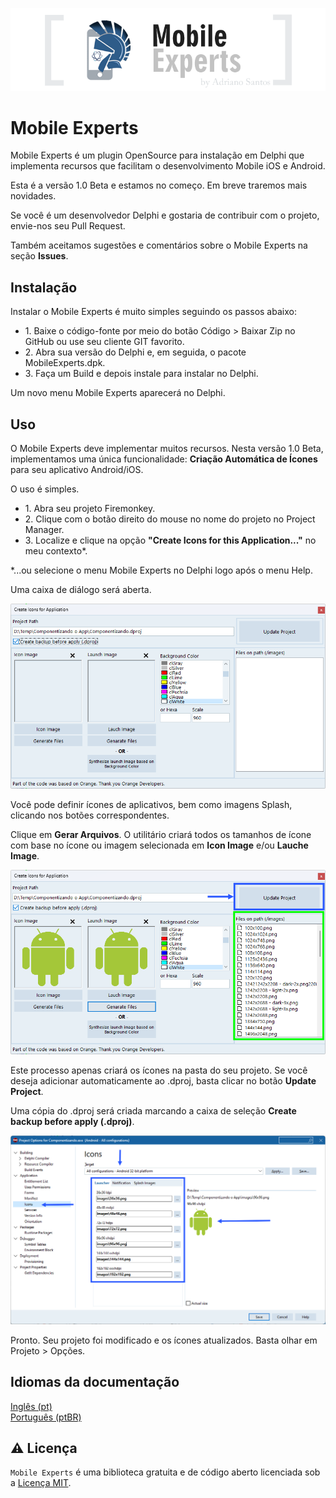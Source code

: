 <p align="center">
  <a href="https://github.com/adrianosantostreina/MobileExperts/blob/master/images/logo.png">
    <img alt="Mobile Experts" src="https://github.com/adrianosantostreina/MobileExperts/blob/master/images/logo.png">
  </a>  
</p>

# Mobile Experts
Mobile Experts é um plugin OpenSource para instalação em Delphi que implementa recursos que facilitam o desenvolvimento Mobile iOS e Android.

Esta é a versão 1.0 Beta e estamos no começo. Em breve traremos mais novidades.

Se você é um desenvolvedor Delphi e gostaria de contribuir com o projeto, envie-nos seu Pull Request.

Também aceitamos sugestões e comentários sobre o Mobile Experts na seção <b>Issues</b>.

## Instalação
Instalar o Mobile Experts é muito simples seguindo os passos abaixo:

<ul>
  <li>1. Baixe o código-fonte por meio do botão Código > Baixar Zip no GitHub ou use seu cliente GIT favorito.</li>
  <li>2. Abra sua versão do Delphi e, em seguida, o pacote MobileExperts.dpk.</li>
  <li>3. Faça um Build e depois instale para instalar no Delphi.</li>
</ul>

Um novo menu Mobile Experts aparecerá no Delphi.

## Uso
O Mobile Experts deve implementar muitos recursos. Nesta versão 1.0 Beta, implementamos uma única funcionalidade: <b>Criação Automática de Ícones</b> para seu aplicativo Android/iOS.

O uso é simples.

<ul>
   <li>1. Abra seu projeto Firemonkey.</li>
   <li>2. Clique com o botão direito do mouse no nome do projeto no Project Manager.</li>
   <li>3. Localize e clique na opção <b>"Create Icons for this Application..."</b> no meu contexto*.</li>
</ul>

*...ou selecione o menu Mobile Experts no Delphi logo após o menu Help.

Uma caixa de diálogo será aberta.</br>

<p align="center">
  <a href="https://github.com/adrianosantostreina/MobileExperts/blob/master/images/dialog_icons.png">
    <img alt="Mobile Experts" src="https://github.com/adrianosantostreina/MobileExperts/blob/master/images/dialog_icons.png">
  </a>
</p>

Você pode definir ícones de aplicativos, bem como imagens Splash, clicando nos botões correspondentes.

Clique em <b>Gerar Arquivos</b>.
O utilitário criará todos os tamanhos de ícone com base no ícone ou imagem selecionada em <b>Icon Image</b> e/ou <b>Lauche Image</b>.

<p align="center">
  <a href="https://github.com/adrianosantostreina/MobileExperts/blob/master/images/dialog_finish.png">
    <img alt="Mobile Experts" src="https://github.com/adrianosantostreina/MobileExperts/blob/master/images/dialog_finish.png">
  </a>
</p>

Este processo apenas criará os ícones na pasta do seu projeto.
Se você deseja adicionar automaticamente ao .dproj, basta clicar no botão <b>Update Project</b>.

Uma cópia do .dproj será criada marcando a caixa de seleção <b>Create backup before apply (.dproj)</b>.

<p align="center">
  <a href="https://github.com/adrianosantostreina/MobileExperts/blob/master/images/project_modify.png">
    <img alt="Mobile Experts" src="https://github.com/adrianosantostreina/MobileExperts/blob/master/images/project_modify.png">
  </a>
</p>

Pronto. Seu projeto foi modificado e os ícones atualizados. Basta olhar em Projeto > Opções.

## Idiomas da documentação
[Inglês (pt)](https://github.com/adrianosantostreina/MobileExperts/blob/master/README.md)<br>
[Português (ptBR)](https://github.com/adrianosantostreina/MobileExperts/blob/master/README-ptBR.md)<br>

## ⚠️ Licença
`Mobile Experts` é uma biblioteca gratuita e de código aberto licenciada sob a [Licença MIT](https://github.com/adrianosantostreina/MobileExperts/blob/master/LICENSE).